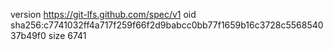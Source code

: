 version https://git-lfs.github.com/spec/v1
oid sha256:c7741032ff4a717f259f66f2d9babcc0bb77f1659b16c3728c556854037b49f0
size 6741
